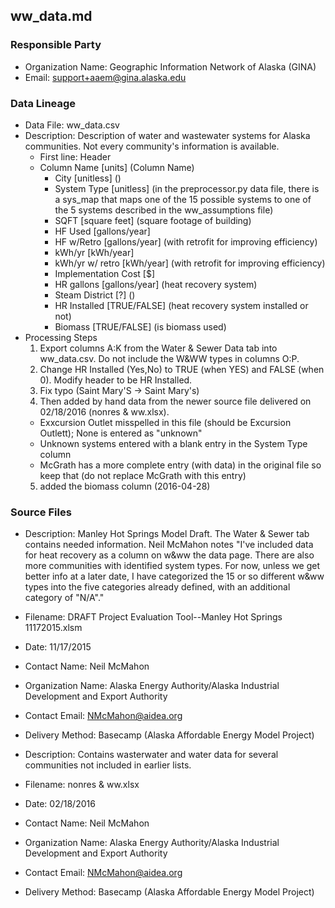 ## ww_data.md

### Responsible Party
  * Organization Name: Geographic Information Network of Alaska (GINA)
  * Email: support+aaem@gina.alaska.edu

### Data Lineage
  * Data File: ww_data.csv
  * Description: Description of water and wastewater systems for Alaska communities.  Not every community's information is available.
    * First line: Header
    * Column Name [units] (Column Name)
      * City [unitless] ()
      * System Type [unitless] (in the preprocessor.py data file, there is a sys_map that maps one of the 15 possible systems to one of the 5 systems described in the ww_assumptions file)
      * SQFT [square feet] (square footage of building)
      * HF Used [gallons/year]
      * HF w/Retro [gallons/year] (with retrofit for improving efficiency)
      * kWh/yr [kWh/year]
      * kWh/yr w/ retro [kWh/year] (with retrofit for improving efficiency)
      * Implementation Cost [$]
      * HR gallons [gallons/year] (heat recovery system)
      * Steam District [?] ()
      * HR Installed [TRUE/FALSE] (heat recovery system installed or not)
      * Biomass [TRUE/FALSE] (is biomass used)
  * Processing Steps
    1. Export columns A:K from the Water & Sewer Data tab into ww_data.csv. Do not include the W&WW types in columns O:P.
    2. Change HR Installed (Yes,No) to TRUE (when YES) and FALSE (when 0). Modify header to be HR Installed.
    3. Fix typo (Saint Mary'S -> Saint Mary's) 
    4. Then added by hand data from the newer source file delivered on 02/18/2016 (nonres & ww.xlsx).  
      * Exxcursion Outlet misspelled in this file (should be Excursion Outlett); None is entered as "unknown"
      * Unknown systems entered with a blank entry in the System Type column
      * McGrath has a more complete entry (with data) in the original file so keep that (do not replace McGrath with this entry)
    5. added the biomass column (2016-04-28)

### Source Files
  * Description: Manley Hot Springs Model Draft.  The Water & Sewer tab contains needed information. Neil McMahon notes "I've included data for heat recovery as a column on w&ww the data page.  There are also more communities with identified system types.  For now, unless we get better info at a later date, I have categorized the 15 or so different w&ww types into the five categories already defined, with an additional category of "N/A"."
  * Filename: DRAFT Project Evaluation Tool--Manley Hot Springs 11172015.xlsm
  * Date: 11/17/2015
  * Contact Name: Neil McMahon
  * Organization Name: Alaska Energy Authority/Alaska Industrial Development and Export Authority
  * Contact Email: NMcMahon@aidea.org
  * Delivery Method: Basecamp (Alaska Affordable Energy Model Project)

  * Description: Contains wasterwater and water data for several communities not included in earlier lists.
  * Filename: nonres & ww.xlsx
  * Date: 02/18/2016
  * Contact Name: Neil McMahon
  * Organization Name: Alaska Energy Authority/Alaska Industrial Development and Export Authority
  * Contact Email: NMcMahon@aidea.org
  * Delivery Method: Basecamp (Alaska Affordable Energy Model Project)
